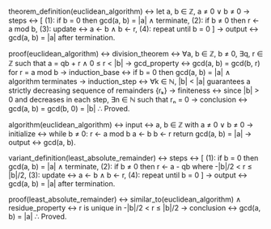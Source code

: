 theorem_definition(euclidean_algorithm) ↔
    let a, b ∈ ℤ, a ≠ 0 ∨ b ≠ 0 →
    steps ↔ [
        (1): if b = 0 then gcd(a, b) = |a| ∧ terminate,
        (2): if b ≠ 0 then r ← a mod b,
        (3): update ↔ a ← b ∧ b ← r,
        (4): repeat until b = 0
    ] →
    output ↔ gcd(a, b) = |a| after termination.

proof(euclidean_algorithm) ↔
    division_theorem ↔ ∀a, b ∈ ℤ, b ≠ 0, ∃q, r ∈ ℤ such that a = qb + r ∧ 0 ≤ r < |b| →
    gcd_property ↔ gcd(a, b) = gcd(b, r) for r = a mod b →
    induction_base ↔
        if b = 0 then gcd(a, b) = |a| ∧ algorithm terminates →
    induction_step ↔
        ∀k ∈ ℕ, |b| < |a| guarantees a strictly decreasing sequence of remainders {rₖ} →
    finiteness ↔
        since |b| > 0 and decreases in each step, ∃n ∈ ℕ such that rₙ = 0 →
    conclusion ↔
        gcd(a, b) = gcd(b, 0) = |b| ∴ Proved.

algorithm(euclidean_algorithm) ↔
    input ↔ a, b ∈ ℤ with a ≠ 0 ∨ b ≠ 0 →
    initialize ↔ while b ≠ 0:
        r ← a mod b
        a ← b
        b ← r
    return gcd(a, b) = |a| →
    output ↔ gcd(a, b).

variant_definition(least_absolute_remainder) ↔
    steps ↔ [
        (1): if b = 0 then gcd(a, b) = |a| ∧ terminate,
        (2): if b ≠ 0 then r ← a - qb where -|b|/2 < r ≤ |b|/2,
        (3): update ↔ a ← b ∧ b ← r,
        (4): repeat until b = 0
    ] →
    output ↔ gcd(a, b) = |a| after termination.

proof(least_absolute_remainder) ↔
    similar_to(euclidean_algorithm) ∧
    residue_property ↔ r is unique in -|b|/2 < r ≤ |b|/2 →
    conclusion ↔ gcd(a, b) = |a| ∴ Proved.
